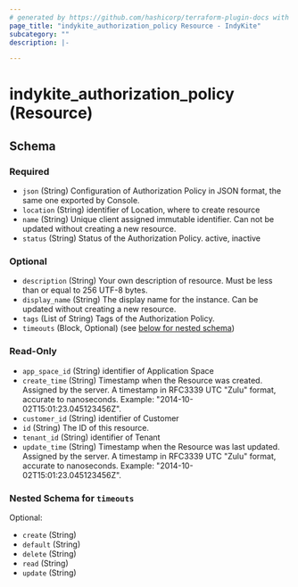 ```yaml
---
# generated by https://github.com/hashicorp/terraform-plugin-docs with custom templates
page_title: "indykite_authorization_policy Resource - IndyKite"
subcategory: ""
description: |-

---
```


# indykite_authorization_policy (Resource)





<!-- schema generated by tfplugindocs -->
## Schema

### Required

- `json` (String) Configuration of Authorization Policy in JSON format, the same one exported by Console.
- `location` (String) identifier of Location, where to create resource
- `name` (String) Unique client assigned immutable identifier. Can not be updated without creating a new resource.
- `status` (String) Status of the Authorization Policy. active, inactive

### Optional

- `description` (String) Your own description of resource. Must be less than or equal to 256 UTF-8 bytes.
- `display_name` (String) The display name for the instance. Can be updated without creating a new resource.
- `tags` (List of String) Tags of the Authorization Policy.
- `timeouts` (Block, Optional) (see [below for nested schema](#nestedblock--timeouts))

### Read-Only

- `app_space_id` (String) identifier of Application Space
- `create_time` (String) Timestamp when the Resource was created. Assigned by the server. A timestamp in RFC3339 UTC "Zulu" format, accurate to nanoseconds. Example: "2014-10-02T15:01:23.045123456Z".
- `customer_id` (String) identifier of Customer
- `id` (String) The ID of this resource.
- `tenant_id` (String) identifier of Tenant
- `update_time` (String) Timestamp when the Resource was last updated. Assigned by the server. A timestamp in RFC3339 UTC "Zulu" format, accurate to nanoseconds. Example: "2014-10-02T15:01:23.045123456Z".

<a id="nestedblock--timeouts"></a>
### Nested Schema for `timeouts`

Optional:

- `create` (String)
- `default` (String)
- `delete` (String)
- `read` (String)
- `update` (String)
